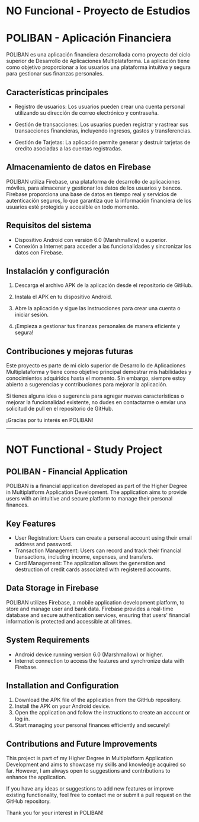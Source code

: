 # NO Funcional - Proyecto de Estudios
# POLIBAN - Aplicación Financiera

POLIBAN es una aplicación financiera desarrollada como proyecto del ciclo superior de Desarrollo de Aplicaciones Multiplataforma. La aplicación tiene como objetivo proporcionar a los usuarios una plataforma intuitiva y segura para gestionar sus finanzas personales.

## Características principales

- Registro de usuarios: Los usuarios pueden crear una cuenta personal utilizando su dirección de correo electrónico y contraseña.

- Gestión de transacciones: Los usuarios pueden registrar y rastrear sus transacciones financieras, incluyendo ingresos, gastos y transferencias.

- Gestión de Tarjetas: La aplicación permite generar y destruir tarjetas de credito asociadas a las cuentas registradas.

## Almacenamiento de datos en Firebase

POLIBAN utiliza Firebase, una plataforma de desarrollo de aplicaciones móviles, para almacenar y gestionar los datos de los usuarios y bancos. Firebase proporciona una base de datos en tiempo real y servicios de autenticación seguros, lo que garantiza que la información financiera de los usuarios esté protegida y accesible en todo momento.

## Requisitos del sistema

- Dispositivo Android con versión 6.0 (Marshmallow) o superior.
- Conexión a Internet para acceder a las funcionalidades y sincronizar los datos con Firebase.

## Instalación y configuración

1. Descarga el archivo APK de la aplicación desde el repositorio de GitHub.

2. Instala el APK en tu dispositivo Android.

3. Abre la aplicación y sigue las instrucciones para crear una cuenta o iniciar sesión.

4. ¡Empieza a gestionar tus finanzas personales de manera eficiente y segura!

## Contribuciones y mejoras futuras

Este proyecto es parte de mi ciclo superior de Desarrollo de Aplicaciones Multiplataforma y tiene como objetivo principal demostrar mis habilidades y conocimientos adquiridos hasta el momento. Sin embargo, siempre estoy abierto a sugerencias y contribuciones para mejorar la aplicación.

Si tienes alguna idea o sugerencia para agregar nuevas características o mejorar la funcionalidad existente, no dudes en contactarme o enviar una solicitud de pull en el repositorio de GitHub.

¡Gracias por tu interés en POLIBAN!

---

# NOT Functional - Study Project
## POLIBAN - Financial Application
POLIBAN is a financial application developed as part of the Higher Degree in Multiplatform Application Development. The application aims to provide users with an intuitive and secure platform to manage their personal finances.

## Key Features
- User Registration: Users can create a personal account using their email address and password.
- Transaction Management: Users can record and track their financial transactions, including income, expenses, and transfers.
- Card Management: The application allows the generation and destruction of credit cards associated with registered accounts.

## Data Storage in Firebase
POLIBAN utilizes Firebase, a mobile application development platform, to store and manage user and bank data. Firebase provides a real-time database and secure authentication services, ensuring that users' financial information is protected and accessible at all times.

## System Requirements
- Android device running version 6.0 (Marshmallow) or higher.
- Internet connection to access the features and synchronize data with Firebase.

## Installation and Configuration
1. Download the APK file of the application from the GitHub repository.
2. Install the APK on your Android device.
3. Open the application and follow the instructions to create an account or log in.
4. Start managing your personal finances efficiently and securely!

## Contributions and Future Improvements
This project is part of my Higher Degree in Multiplatform Application Development and aims to showcase my skills and knowledge acquired so far. However, I am always open to suggestions and contributions to enhance the application.

If you have any ideas or suggestions to add new features or improve existing functionality, feel free to contact me or submit a pull request on the GitHub repository.

Thank you for your interest in POLIBAN!
